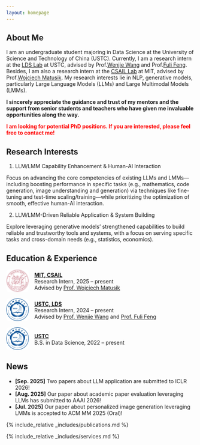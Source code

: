 ```yaml
---
layout: homepage
---
```


## About Me

I am an undergraduate student majoring in Data Science at the University of Science and Technology of China (USTC). Currently, I am a research intern at the [LDS Lab](https://data-science.ustc.edu.cn/_upload/tpl/15/04/5380/template5380/index.html) at USTC, advised by Prof.[Wenjie Wang](https://scholar.google.com/citations?user=Ma5DtmoAAAAJ&hl=en) and Prof.[Fuli Feng](https://scholar.google.com/citations?user=QePM4u8AAAAJ&hl=en). Besides, I am also a research intern at the [CSAIL Lab](https://www.csail.mit.edu/) at MIT, advised by Prof.[Wojciech Matusik](https://scholar.google.com/citations?hl=en&user=wbIMbL8AAAAJ). My research interests lie in NLP, generative models, particularly Large Language Models (LLMs) and Large Multimodal Models (LMMs).

**I sincerely appreciate the guidance and trust of my mentors and the support from senior students and teachers who have given me invaluable opportunities along the way.**

**<span style="color:red">I am looking for potential PhD positions. If you are interested, please feel free to contact me!</span>**

## Research Interests

1. LLM/LMM Capability Enhancement & Human-AI Interaction

Focus on advancing the core competencies of existing LLMs and LMMs—including boosting performance in specific tasks (e.g., mathematics, code generation, image understanding and generation) via techniques like fine-tuning and test-time scaling/training—while prioritizing the optimization of smooth, effective human-AI interaction.

2. LLM/LMM-Driven Reliable Application & System Building

Explore leveraging generative models’ strengthened capabilities to build reliable and trustworthy tools and systems, with a focus on serving specific tasks and cross-domain needs (e.g., statistics, economics).

## Education & Experience

<div style="display: flex; align-items: center; margin-bottom: 1em;">
  <div style="flex: 0 0 60px; text-align: center; margin-right: 15px;">
    <img src="assets/img/mit.png" alt="MIT Logo" style="width:60px; border-radius: 8px;">
  </div>
  <div>
    <strong><a href="https://www.csail.mit.edu/">MIT, CSAIL</a></strong><br>
    Research Intern, 2025 – present<br>
    Advised by <a href="https://scholar.google.com/citations?hl=en&user=wbIMbL8AAAAJ">Prof. Wojciech Matusik</a>
  </div>
</div>

<div style="display: flex; align-items: center; margin-bottom: 1em;">
  <div style="flex: 0 0 60px; text-align: center; margin-right: 15px;">
    <img src="assets/img/ustc.png" alt="USTC Logo" style="width:60px; border-radius: 8px;">
  </div>
  <div>
    <strong><a href="https://data-science.ustc.edu.cn/_upload/tpl/15/04/5380/template5380/index.html">USTC, LDS</a></strong><br>
    Research Intern, 2024 – present<br>
    Advised by <a href="https://scholar.google.com/citations?user=Ma5DtmoAAAAJ&hl=en">Prof. Wenjie Wang</a> and <a href="https://scholar.google.com/citations?user=QePM4u8AAAAJ&hl=en">Prof. Fuli Feng</a>
  </div>
</div>

<div style="display: flex; align-items: center; margin-bottom: 1em;">
  <div style="flex: 0 0 60px; text-align: center; margin-right: 15px;">
    <img src="assets/img/ustc.png" alt="USTC Logo" style="width:60px; border-radius: 8px;">
  </div>
  <div>
    <strong><a href="https://en.ustc.edu.cn/">USTC</a></strong><br>
    B.S. in Data Science, 2022 – present
  </div>
</div>


## News

- **[Sep. 2025]** Two papers about LLM application are submitted to ICLR 2026!
- **[Aug. 2025]** Our paper about academic paper evaluation leveraging LLMs has submitted to AAAI 2026!
- **[Jul. 2025]** Our paper about personalized image generation leveraging LMMs is accepted to ACM MM 2025 (Oral)!

{% include_relative _includes/publications.md %}

{% include_relative _includes/services.md %}
